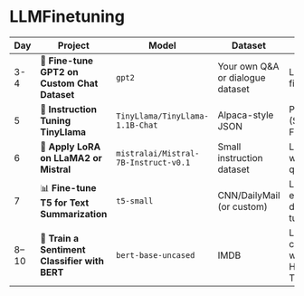 # LLMFinetuning


| Day  | Project                                       | Model                                | Dataset                           | Goal                                          |
| ---- | --------------------------------------------- | ------------------------------------ | --------------------------------- | --------------------------------------------- |
| 3-4  | 🧠 **Fine-tune GPT2 on Custom Chat Dataset**  | `gpt2`                               | Your own Q\&A or dialogue dataset | Learn full fine-tuning                        |
| 5    | 🔁 **Instruction Tuning TinyLlama**           | `TinyLlama/TinyLlama-1.1B-Chat`      | Alpaca-style JSON                 | Practice SFT (Supervised Fine-Tuning)         |
| 6    | 🔧 **Apply LoRA on LLaMA2 or Mistral**        | `mistralai/Mistral-7B-Instruct-v0.1` | Small instruction dataset         | Learn PEFT with 4-bit quant                   |
| 7    | 📊 **Fine-tune T5 for Text Summarization**    | `t5-small`                           | CNN/DailyMail (or custom)         | Learn encoder-decoder tuning                  |
| 8–10 | 🤖 **Train a Sentiment Classifier with BERT** | `bert-base-uncased`                  | IMDB                              | Learn classification with HuggingFace Trainer |
